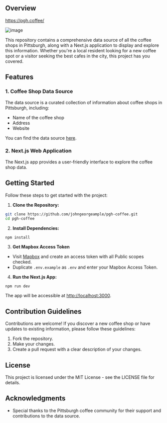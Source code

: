 ## Overview

<https://pgh.coffee/>

![image](https://github.com/user-attachments/assets/430aa991-3758-4866-9f01-629556b00413)

This repository contains a comprehensive data source of all the coffee shops in Pittsburgh, along with a Next.js application to display and explore this information. Whether you're a local resident looking for a new coffee spot or a visitor seeking the best cafes in the city, this project has you covered.

## Features

### 1. Coffee Shop Data Source

The data source is a curated collection of information about coffee shops in Pittsburgh, including:

- Name of the coffee shop
- Address
- Website

<!--
* Roaster
* Contact details (phone, email)
* Operating hours
* Specialties/menu highlights
* Customer reviews and ratings
-->

You can find the data source [here](https://github.com/Johngeorgesample/pgh-coffee/blob/main/data/coffee_shops.json).

### 2. Next.js Web Application

The Next.js app provides a user-friendly interface to explore the coffee shop data.

<!--
Key features include:
* Interactive map displaying the location of each coffee shop
* Search functionality to find coffee shops based on name, location, or specialties
* Detailed profiles for each coffee shop, including contact information and reviews
* User reviews and ratings for each coffee shop
* Responsive design for a seamless experience on desktop and mobile devices
-->

## Getting Started

Follow these steps to get started with the project:

1. **Clone the Repository:**

```bash
git clone https://github.com/johngeorgeample/pgh-coffee.git
cd pgh-coffee
```

2. **Install Dependencies:**

```
npm install
```

3. **Get Mapbox Access Token**

- Visit [Mapbox](https://docs.mapbox.com/help/getting-started/access-tokens/) and create an access token with all Public scopes checked.
- Duplicate `.env.example` as `.env` and enter your Mapbox Access Token.

4. **Run the Next.js App:**

```
npm run dev
```

The app will be accessible at <http://localhost:3000>.

## Contribution Guidelines

Contributions are welcome! If you discover a new coffee shop or have updates to existing information, please follow these guidelines:

1. Fork the repository.
2. Make your changes.
3. Create a pull request with a clear description of your changes.

## License

This project is licensed under the MIT License - see the LICENSE file for details.

## Acknowledgments

- Special thanks to the Pittsburgh coffee community for their support and contributions to the data source.
